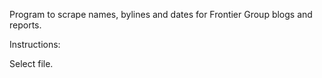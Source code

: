 Program to scrape names, bylines and dates for Frontier Group blogs and reports.

Instructions:

Select file.